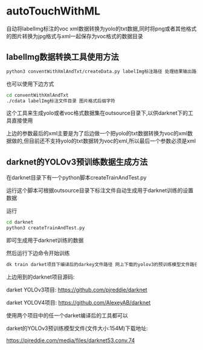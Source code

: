 # autoTouchWithML
 
自动将labelImg标注的voc xml数据转换为yolo的txt数据,同时将png或者其他格式的图片转换为jpg格式与xml一起保存为voc格式的数据目录

## labelImg数据转换工具使用方法
``` bash
python3 conventWithXmlAndTxt/createData.py labelImg标注路径 处理结果输出路径 图片后缀 xml文件的后缀(xml)
```
也可以使用下边方式
``` bash 
cd conventWithXmlAndTxt
./cdata labelImg标注文件目录 图片格式后缀字符
```
这个工具来生成yolo或者voc格式数据集在outsource目录下,以供darknet下的工具直接使用

上边的参数最后的xml主要是为了后边做一个把yolo的txt数据转换为voc的xml数据做的,但目前还不支持yolo的txt数据转为voc的xml,所以最后一个参数必须是xml

## darknet的YOLOv3预训练数据生成方法

在darknet目录下有一个python脚本createTrainAndTest.py

运行这个脚本可根据outsource目录下标注文件自动生成用于darknet训练的设置数据

运行
``` bash
cd darknet
python3 createTrainAndTest.py
```
即可生成用于darknet训练的数据

然后运行下边命令开始训练

``` bash
dk train darket项目下编译后的darkey文件路径 网上下载的yolov3的预训练模型文件路径
```

上边用到的darknet项目源码:

darket YOLOv3项目: https://github.com/pjreddie/darknet

darket YOLOV4项目: https://github.com/AlexeyAB/darknet

使用两个项目中的任一个darket编译后的工具都可以

darket的YOLOv3预训练模型文件(文件大小:154M)下载地址:

https://pjreddie.com/media/files/darknet53.conv.74

